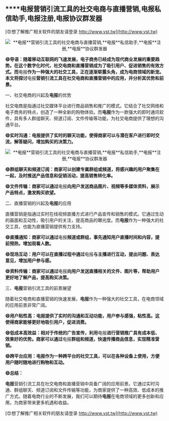 ## ****电报**营销引流工具的社交电商与直播营销,**电报**私信助手,**电报**注册,**电报**协议群发器**

[😍想了解推广相关软件的朋友请登录 http://www.vst.tw](http://www.vst.tw)

 <center><img src="https://vst.tw/MP4/tuiguang/png/7.png" alt="**电报**营销引流工具的社交电商与直播营销,**电报**私信助手,**电报**注册,**电报**协议群发器"></center>

**😄导语：随着移动互联网的飞速发展，电子商务已经成为现代商业发展的重要趋势。在这个数字化时代，社交电商和直播营销成为了吸引用户、促进销售的有效方式。而**电报**作为一种强大的社交工具，正在逐渐崭露头角，成为电商领域的新宠。本文将探讨**电报**营销引流工具在社交电商和直播营销中的应用，并分析其优势和前景。**

一、社交电商的兴起及**电报**的优势

社交电商是指通过社交媒体平台进行商品销售和推广的模式。它结合了社交网络和电子商务的特点，创造了一种全新的购物体验。而**电报**作为一款强大的即时通讯软件，具有多人群组聊天、频道订阅、文件传输等功能，为社交电商提供了理想的沟通平台。

**😄实时沟通：**电报**提供了实时的聊天功能，使得商家可以与潜在客户进行即时交流，解答疑问，增加购买的决策力。**

 <center><img src="https://vst.tw/MP4/tuiguang/png/5.png" alt="**电报**营销引流工具的社交电商与直播营销,**电报**私信助手,**电报**注册,**电报**协议群发器"></center>

**😄群组聊天和频道订阅：商家可以创建专属群组或频道，将感兴趣的用户聚集在一起，及时推送产品信息和促销活动，提高销售转化率。**

**😄文件传输：商家可以通过**电报**向用户发送商品图片、视频等多媒体资料，展示产品特点，激发购买欲望。**

二、直播营销的兴起及**电报**的应用

直播营销是指通过实时在线视频直播方式进行产品宣传和销售的模式。它通过生动的画面和互动性，吸引用户的关注，提高商品的曝光度。而**电报**作为一种强大的社交工具，也能为直播营销提供有力支持。

**😄直播通知：商家可以通过**电报**频道或群组，事先通知用户直播时间和内容，提前预热，增加观看人数。**

**😄现场互动：用户可以在直播过程中通过**电报**与主播进行互动，提出问题、表达意见，增加用户参与感。**

**😄资料传输：商家可以通过**电报**向用户发送直播相关的文件、图片等，帮助用户更好地了解产品，提高购买决策。**

三、**电报**营销引流工具的前景展望

随着社交电商和直播营销的快速发展，**电报**作为一种强大的社交工具，在电商领域的应用前景非常广阔。

**😄用户粘性高：**电报**提供了实时的沟通和互动功能，用户参与感强，粘性高。这使得商家能够更好地吸引用户，促进消费。**

**😄低成本高效益：相对于传统的广告宣传，利用**电报**进行营销推广具有成本低、效果好的优势。商家可以通过**电报**群组和频道，快速传播商品信息，实现精准营销。**

**😄跨平台应用：**电报**作为一种跨平台的社交工具，可以在各种设备上使用，方便用户随时随地进行购物和互动。**

**😄总结：**

**电报**营销引流工具在社交电商和直播营销中具备广阔的应用前景。它通过实时沟通、群组聊天、频道订阅和文件传输等功能，为商家提供了一种高效、低成本的推广方式。随着电商行业的不断发展，我们可以期待**电报**在电商领域的更多创新和应用，为商家带来更多机遇和收益。

[😍想了解推广相关软件的朋友请登录 http://www.vst.tw](http://www.vst.tw)




